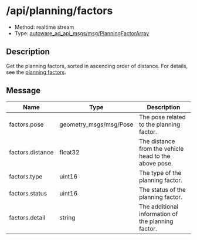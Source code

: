 # /api/planning/factors

- Method: realtime stream
- Type: [autoware_ad_api_msgs/msg/PlanningFactorArray](../../../types/autoware_ad_api_msgs/msg/planning_factor_array.md)

## Description

Get the planning factors, sorted in ascending order of distance.
For details, see the [planning factors](./index.md).

## Message

| Name             | Type                   | Description                                           |
| ---------------- | ---------------------- | ----------------------------------------------------- |
| factors.pose     | geometry_msgs/msg/Pose | The pose related to the planning factor.              |
| factors.distance | float32                | The distance from the vehicle head to the above pose. |
| factors.type     | uint16                 | The type of the planning factor.                      |
| factors.status   | uint16                 | The status of the planning factor.                    |
| factors.detail   | string                 | The additional information of the planning factor.    |
